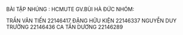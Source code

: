 BÀI TẬP NHÚNG : HCMUTE 
GV.BÙI HÀ ĐỨC
NHÓM: 

TRẦN VĂN TIẾN       22146417
ĐẶNG HỮU KIỆN       22146337
NGUYỄN DUY TRƯỜNG   22146436
CA TẤN DƯƠNG        22146289
